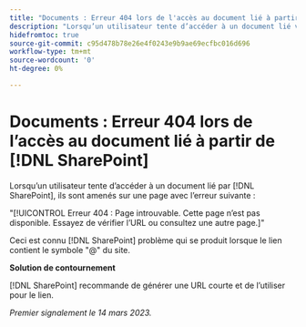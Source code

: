 ```yaml
---
title: "Documents : Erreur 404 lors de l'accès au document lié à partir de SharePoint"
description: "Lorsqu’un utilisateur tente d’accéder à un document lié via SharePoint, il est amené sur une page avec une erreur 404."
hidefromtoc: true
source-git-commit: c95d478b78e26e4f0243e9b9ae69ecfbc016d696
workflow-type: tm+mt
source-wordcount: '0'
ht-degree: 0%

---
```



# Documents : Erreur 404 lors de l’accès au document lié à partir de [!DNL SharePoint]

<!--This issue is on the WF and WFP TOCs-->

Lorsqu’un utilisateur tente d’accéder à un document lié par [!DNL SharePoint], ils sont amenés sur une page avec l’erreur suivante :

&quot;[!UICONTROL Erreur 404 : Page introuvable. Cette page n’est pas disponible. Essayez de vérifier l’URL ou consultez une autre page.]&quot;

Ceci est connu [!DNL SharePoint] problème qui se produit lorsque le lien contient le symbole &quot;@&quot; du site.

**Solution de contournement**

[!DNL SharePoint] recommande de générer une URL courte et de l’utiliser pour le lien.

_Premier signalement le 14 mars 2023._

